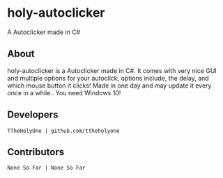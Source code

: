 # holy-autoclicker
 A Autoclicker made in C#

## About
holy-autoclicker is a Autoclicker made in C#. It comes with very nice GUI and multiple options for your autoclick, options include, the delay, and which mouse button it clicks! Made in one day and may update it every once in a while.. You need Windows 10!


## Developers
```
TTheHolyOne | github.com/ttheholyone
```


## Contributors
```
None So Far | None So Far
```
